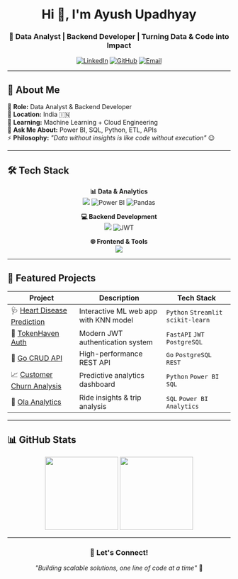 <div align="center">

# Hi 👋, I'm Ayush Upadhyay

### 🚀 Data Analyst | Backend Developer | Turning Data & Code into Impact

[![LinkedIn](https://img.shields.io/badge/LinkedIn-0077B5?style=for-the-badge&logo=linkedin&logoColor=white)](https://www.linkedin.com/in/ayush-upadhyay-59b0901ab/)
[![GitHub](https://img.shields.io/badge/GitHub-100000?style=for-the-badge&logo=github&logoColor=white)](https://github.com/ayushupadhyay21)
[![Email](https://img.shields.io/badge/Gmail-D14836?style=for-the-badge&logo=gmail&logoColor=white)](mailto:ayush@example.com)

</div>

---

## 🎯 About Me

🚀 **Role:** Data Analyst & Backend Developer  
📍 **Location:** India 🇮🇳  
🌱 **Learning:** Machine Learning + Cloud Engineering  
💬 **Ask Me About:** Power BI, SQL, Python, ETL, APIs  
⚡ **Philosophy:** *"Data without insights is like code without execution"* 😉

---

## 🛠️ Tech Stack

<div align="center">

**📊 Data & Analytics**  
<img src="https://skillicons.dev/icons?i=python,mysql,postgresql" />
![Power BI](https://img.shields.io/badge/Power%20BI-F2C811?style=flat-square&logo=powerbi&logoColor=black)
![Pandas](https://img.shields.io/badge/Pandas-150458?style=flat-square&logo=pandas&logoColor=white)

**💻 Backend Development**  
<img src="https://skillicons.dev/icons?i=fastapi,nodejs,go" />
![JWT](https://img.shields.io/badge/JWT-000000?style=flat-square&logo=jsonwebtokens&logoColor=white)

**🌐 Frontend & Tools**  
<img src="https://skillicons.dev/icons?i=html,css,js,git" />

</div>

---

## 🚀 Featured Projects

<div align="center">

| Project | Description | Tech Stack |
|---------|-------------|------------|
| 🩺 [Heart Disease Prediction](https://github.com/ayushupadhyay21/Heart_Disease_Prediction_Model) | Interactive ML web app with KNN model | `Python` `Streamlit` `scikit-learn` |
| 🔐 [TokenHaven Auth](https://github.com/ayushupadhyay21/fastapi-auth) | Modern JWT authentication system | `FastAPI` `JWT` `PostgreSQL` |
| 📝 [Go CRUD API](https://github.com/ayushupadhyay21/go-crud-postgres) | High-performance REST API | `Go` `PostgreSQL` `REST` |
| 📈 [Customer Churn Analysis](https://github.com/ayushupadhyay21/Customer-Churn-Analysis) | Predictive analytics dashboard | `Python` `Power BI` `SQL` |
| 🚖 [Ola Analytics](https://github.com/ayushupadhyay21/Ola-Project) | Ride insights & trip analysis | `SQL` `Power BI` `Analytics` |

</div>

---

## 📊 GitHub Stats

<div align="center">

<img src="https://github-readme-stats.vercel.app/api?username=ayushupadhyay21&show_icons=true&theme=tokyonight&hide_border=true" height="165" />
<img src="https://github-readme-stats.vercel.app/api/top-langs/?username=ayushupadhyay21&layout=compact&theme=tokyonight&hide_border=true" height="165" />

</div>

---

<div align="center">

### 💬 Let's Connect!

*"Building scalable solutions, one line of code at a time"* 🚀

</div>

